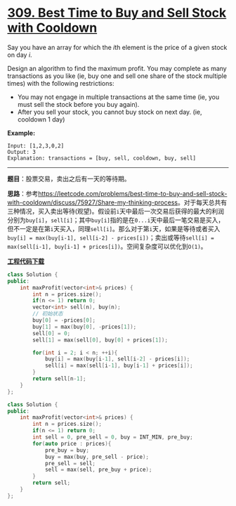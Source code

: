 # [309. Best Time to Buy and Sell Stock with Cooldown](https://leetcode.com/problems/best-time-to-buy-and-sell-stock-with-cooldown/)

Say you have an array for which the *i*th element is the price of a given stock on day *i*.

Design an algorithm to find the maximum profit. You may complete as many transactions as you like (ie, buy one and sell one share of the stock multiple times) with the following restrictions:

- You may not engage in multiple transactions at the same time (ie, you must sell the stock before you buy again).
- After you sell your stock, you cannot buy stock on next day. (ie, cooldown 1 day)

**Example:**

```
Input: [1,2,3,0,2]
Output: 3
Explanation: transactions = [buy, sell, cooldown, buy, sell]
```

-----

**题目**：股票交易，卖出之后有一天的等待期。

**思路**：参考<https://leetcode.com/problems/best-time-to-buy-and-sell-stock-with-cooldown/discuss/75927/Share-my-thinking-process>。对于每天总共有三种情况，买入卖出等待(观望)。假设前`i`天中最后一次交易后获得的最大的利润分别为`buy[i]`，`sell[i]`；其中`buy[i]`指的是在`0...i`天中最后一笔交易是买入，但不一定是在第`i`天买入，同理`sell[i]`。那么对于第`i`天，如果是等待或者买入`buy[i] = max(buy[i-1], sell[i-2] - prices[i])`；卖出或等待`sell[i] = max(sell[i-1], buy[i-1] + prices[i])`。空间复杂度可以优化到`O(1)`。

[**工程代码下载**](https://github.com/shenkh/leetcode)

```cpp
class Solution {
public:
    int maxProfit(vector<int>& prices) {
        int n = prices.size();
        if(n <= 1) return 0;
        vector<int> sell(n), buy(n);
        // 初始状态
        buy[0] = -prices[0];
        buy[1] = max(buy[0], -prices[1]);
        sell[0] = 0;
        sell[1] = max(sell[0], buy[0] + prices[1]);

        for(int i = 2; i < n; ++i){
            buy[i] = max(buy[i-1], sell[i-2] - prices[i]);
            sell[i] = max(sell[i-1], buy[i-1] + prices[i]);
        }
        return sell[n-1];
    }
};
```



```cpp
class Solution {
public:
    int maxProfit(vector<int>& prices) {
        int n = prices.size();
        if(n <= 1) return 0;
        int sell = 0, pre_sell = 0, buy = INT_MIN, pre_buy;
        for(auto price : prices){
            pre_buy = buy;
            buy = max(buy, pre_sell - price);
            pre_sell = sell;
            sell = max(sell, pre_buy + price);
        }
        return sell;
    }
};
```
